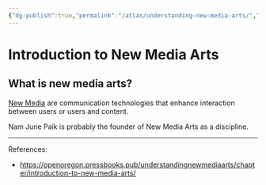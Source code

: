 ```yaml
---
{"dg-publish":true,"permalink":"/atlas/understanding-new-media-arts/","tags":["🌱","newmedia","artresearch"],"updated":"2025-10-18T21:23:27.986-07:00"}
---
```


# Introduction to New Media Arts
## What is new media arts?

[New Media](https://en.wikipedia.org/wiki/New_media) are communication technologies that enhance interaction between users or users and content.

Nam June Paik is probably the founder of New Media Arts as a discipline.

---
References:
- https://openoregon.pressbooks.pub/understandingnewmediaarts/chapter/introduction-to-new-media-arts/